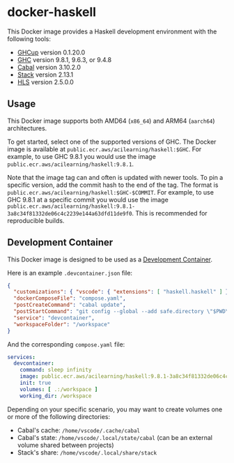 # docker-haskell

This Docker image provides a Haskell development environment with the following tools:

- [GHCup](https://www.haskell.org/ghcup/) version 0.1.20.0
- [GHC](https://www.haskell.org/ghc/) version 9.8.1, 9.6.3, or 9.4.8
- [Cabal](https://www.haskell.org/cabal/) version 3.10.2.0
- [Stack](https://docs.haskellstack.org/en/stable/) version 2.13.1
- [HLS](https://haskell-language-server.readthedocs.io/en/latest/) version 2.5.0.0

## Usage

This Docker image supports both AMD64 (`x86_64`) and ARM64 (`aarch64`) architectures.

To get started, select one of the supported versions of GHC.
The Docker image is available at `public.ecr.aws/acilearning/haskell:$GHC`.
For example, to use GHC 9.8.1 you would use the image `public.ecr.aws/acilearning/haskell:9.8.1`.

Note that the image tag can and often is updated with newer tools.
To pin a specific version, add the commit hash to the end of the tag.
The format is `public.ecr.aws/acilearning/haskell:$GHC-$COMMIT`.
For example, to use GHC 9.8.1 at a specific commit you would use the image `public.ecr.aws/acilearning/haskell:9.8.1-3a8c34f81332de06c4c2239e144a63dfd11de9f0`.
This is recommended for reproducible builds.

## Development Container

This Docker image is designed to be used as a [Development Container](https://containers.dev/).

Here is an example `.devcontainer.json` file:

``` json
{
  "customizations": { "vscode": { "extensions": [ "haskell.haskell" ] } },
  "dockerComposeFile": "compose.yaml",
  "postCreateCommand": "cabal update",
  "postStartCommand": "git config --global --add safe.directory \"$PWD\"",
  "service": "devcontainer",
  "workspaceFolder": "/workspace"
}
```

And the corresponding `compose.yaml` file:

``` yaml
services:
  devcontainer:
    command: sleep infinity
    image: public.ecr.aws/acilearning/haskell:9.8.1-3a8c34f81332de06c4c2239e144a63dfd11de9f0
    init: true
    volumes: [ .:/workspace ]
    working_dir: /workspace
```

Depending on your specific scenario, you may want to create volumes one or more of the following directories:

- Cabal's cache: `/home/vscode/.cache/cabal`
- Cabal's state: `/home/vscode/.local/state/cabal` (can be an external volume shared between projects)
- Stack's share: `/home/vscode/.local/share/stack`
